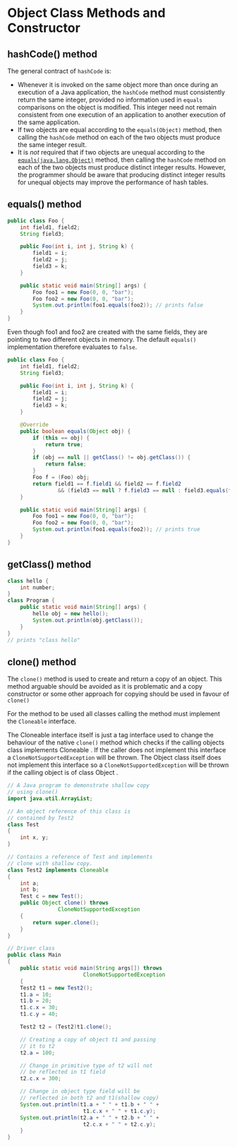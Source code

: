 # Object Class Methods and Constructor

## hashCode\(\) method

The general contract of `hashCode` is:

* Whenever it is invoked on the same object more than once during an execution of a Java application, the `hashCode` method must consistently return the same integer, provided no information used in `equals` comparisons on the object is modified. This integer need not remain consistent from one execution of an application to another execution of the same application.
* If two objects are equal according to the `equals(Object)` method, then calling the `hashCode` method on each of the two objects must produce the same integer result.
* It is _not_ required that if two objects are unequal according to the [`equals(java.lang.Object)`](https://docs.oracle.com/javase/7/docs/api/java/lang/Object.html#equals%28java.lang.Object%29) method, then calling the `hashCode` method on each of the two objects must produce distinct integer results. However, the programmer should be aware that producing distinct integer results for unequal objects may improve the performance of hash tables.

## equals\(\) method

```java
public class Foo {
    int field1, field2;
    String field3;

    public Foo(int i, int j, String k) {
        field1 = i;
        field2 = j;
        field3 = k;
    }

    public static void main(String[] args) {
        Foo foo1 = new Foo(0, 0, "bar");
        Foo foo2 = new Foo(0, 0, "bar");
        System.out.println(foo1.equals(foo2)); // prints false
    }
}
```

Even though foo1 and foo2 are created with the same fields, they are pointing to two different objects in memory. The default `equals()` implementation therefore evaluates to `false`.

```java
public class Foo {
    int field1, field2;
    String field3;

    public Foo(int i, int j, String k) {
        field1 = i;
        field2 = j;
        field3 = k;
    }

    @Override
    public boolean equals(Object obj) {
        if (this == obj) {
            return true;
        }
        if (obj == null || getClass() != obj.getClass()) {
            return false;
        }
        Foo f = (Foo) obj;
        return field1 == f.field1 && field2 == f.field2
                && (field3 == null ? f.field3 == null : field3.equals(f.field3));
    }

    public static void main(String[] args) {
        Foo foo1 = new Foo(0, 0, "bar");
        Foo foo2 = new Foo(0, 0, "bar");
        System.out.println(foo1.equals(foo2)); // prints true
    }
}
```

## getClass\(\) method

```java
class hello {
    int number;
}
class Program {
    public static void main(String[] args) {
        hello obj = new hello();
        System.out.println(obj.getClass());
    }
}
// prints "class hello"
```

## clone\(\) method

The `clone()` method is used to create and return a copy of an object. This method arguable should be avoided as it is problematic and a copy constructor or some other approach for copying should be used in favour of `clone()`

For the method to be used all classes calling the method must implement the `Cloneable` interface.

The Cloneable interface itself is just a tag interface used to change the behaviour of the native `clone()` method which checks if the calling objects class implements Cloneable . If the caller does not implement this interface a `CloneNotSupportedException` will be thrown. The Object class itself does not implement this interface so a `CloneNotSupportedException` will be thrown if the calling object is of class Object .

```java
// A Java program to demonstrate shallow copy 
// using clone() 
import java.util.ArrayList; 

// An object reference of this class is 
// contained by Test2 
class Test 
{ 
    int x, y; 
} 

// Contains a reference of Test and implements 
// clone with shallow copy. 
class Test2 implements Cloneable 
{ 
    int a; 
    int b; 
    Test c = new Test(); 
    public Object clone() throws
                CloneNotSupportedException 
    { 
        return super.clone(); 
    } 
} 

// Driver class 
public class Main 
{ 
    public static void main(String args[]) throws
                        CloneNotSupportedException 
    { 
    Test2 t1 = new Test2(); 
    t1.a = 10; 
    t1.b = 20; 
    t1.c.x = 30; 
    t1.c.y = 40; 

    Test2 t2 = (Test2)t1.clone(); 

    // Creating a copy of object t1 and passing 
    // it to t2 
    t2.a = 100; 

    // Change in primitive type of t2 will not 
    // be reflected in t1 field 
    t2.c.x = 300; 

    // Change in object type field will be 
    // reflected in both t2 and t1(shallow copy) 
    System.out.println(t1.a + " " + t1.b + " " + 
                        t1.c.x + " " + t1.c.y); 
    System.out.println(t2.a + " " + t2.b + " " + 
                        t2.c.x + " " + t2.c.y); 
    } 
}
```

 

